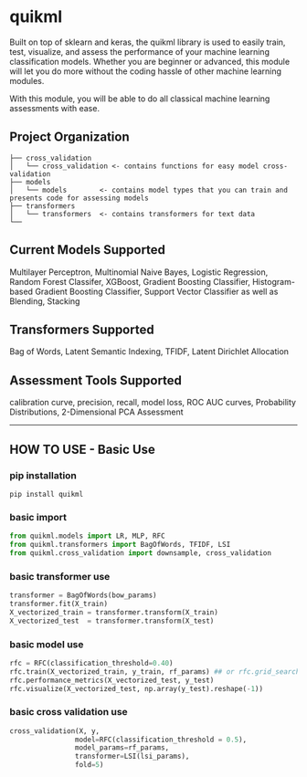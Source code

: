 quikml
==============================

Built on top of sklearn and keras, the quikml library is used to easily train, test, visualize, and assess the performance of your machine learning classification models. Whether you are beginner or advanced, this module will let you do more without the coding hassle of other machine learning modules.

With this module, you will be able to do all classical machine learning assessments with ease.

Project Organization
------------
    ├── cross_validation
    │   └── cross_validation <- contains functions for easy model cross-validation
    ├── models
    │   └── models        <- contains model types that you can train and presents code for assessing models
    ├── transformers
    │   └── transformers  <- contains transformers for text data
    └──

Current Models Supported
------------
Multilayer Perceptron, Multinomial Naive Bayes, Logistic Regression, Random Forest Classifer, XGBoost, Gradient Boosting Classifier, Histogram-based Gradient Boosting Classifier, Support Vector Classifier as well as Blending, Stacking

Transformers Supported
------------
Bag of Words, Latent Semantic Indexing, TFIDF, Latent Dirichlet Allocation

Assessment Tools Supported
------------
calibration curve, precision, recall, model loss, ROC AUC curves, Probability Distributions, 2-Dimensional PCA Assessment

--------

HOW TO USE - Basic Use
--------

### pip installation
```
pip install quikml
```

### basic import
```python
from quikml.models import LR, MLP, RFC
from quikml.transformers import BagOfWords, TFIDF, LSI
from quikml.cross_validation import downsample, cross_validation
```

### basic transformer use
```python
transformer = BagOfWords(bow_params)
transformer.fit(X_train)
X_vectorized_train = transformer.transform(X_train)
X_vectorized_test  = transformer.transform(X_test)
```

### basic model use
```python
rfc = RFC(classification_threshold=0.40)
rfc.train(X_vectorized_train, y_train, rf_params) ## or rfc.grid_search_train(X_vectorized_train, y_train, rf_params, scorer='precision')
rfc.performance_metrics(X_vectorized_test, y_test)
rfc.visualize(X_vectorized_test, np.array(y_test).reshape(-1))
```

### basic cross validation use
```python
cross_validation(X, y,
                model=RFC(classification_threshold = 0.5),
                model_params=rf_params,
                transformer=LSI(lsi_params),
                fold=5)
```

